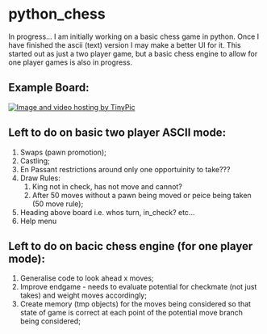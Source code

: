 python_chess
============

In progress... I am initially working on a basic chess game in python. Once I have finished the ascii (text) version I may make a better UI for it. This started out as just a two player game, but a basic chess engine to allow for one player games is also in progress.

Example Board:
-------------

<a href="http://tinypic.com?ref=2ro5pqo" target="_blank"><img src="http://i60.tinypic.com/2ro5pqo.png" border="0" alt="Image and video hosting by TinyPic"></a>

Left to do on basic two player ASCII mode:
-----------------------------------------

1. Swaps (pawn promotion);
2. Castling;
3. En Passant restrictions around only one opportuinity to take???
4. Draw Rules:
   1. King not in check, has not move and cannot?
   2. After 50 moves without a pawn being moved or peice being taken (50 move rule);
5. Heading above board i.e. whos turn, in_check? etc...
6. Help menu

Left to do on bacic chess engine (for one player mode):
------------------------------------------------------

1. Generalise code to look ahead x moves;
2. Improve endgame - needs to evaluate potential for checkmate (not just takes) and weight moves accordingly;
3. Create memory (tmp objects) for the moves being considered so that state of game is correct at each point of the potential move branch being considered;
